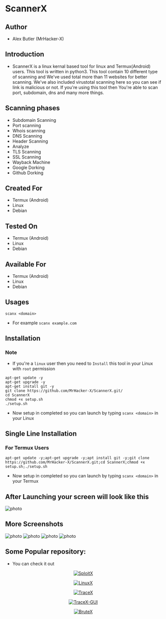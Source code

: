 # ScannerX
## Author
+ Alex Butler (MrHacker-X)

## Introduction
+ ScannerX is a linux kernal based tool for linux and Termux(Android) users. This tool is written in python3. This tool contain 10 different type of scanning and We've used total more than 11 websites for better scanning. We've also included virustotal scanning here so you can see if link is malicious or not. If you're using this tool then You're able to scan port, subdomain, dns and many more things.   

## Scanning phases
+ Subdomain Scanning                                                                                                       
+ Port scanning                                                                                                            
+ Whois scanning                                                                                                           
+ DNS Scanning                                                                                                             
+ Header Scanning                                                                                                          
+ Analyze                                                                                                                  
+ TLS Scanning                                                                                                             
+ SSL Scanning                                                                                                             
+ Wayback Machine                                                                                                          
+ Google Dorking                                                                                                           
+ Github Dorking

## Created For
+ Termux (Android)
+ Linux
+ Debian

## Tested On
+ Termux (Android)
+ Linux
+ Debian

## Available For
+ Termux (Android)
+ Linux
+ Debian

## Usages
`scanx <domain>`
+ For example
`scanx example.com `

## Installation

### Note
+ If you're a ```linux``` user then you need to ```Install``` this tool in your Linux with ``` root ``` permission

```
apt-get update -y
apt-get upgrade -y
apt-get install git -y
git clone https://github.com/MrHacker-X/ScannerX.git/
cd ScannerX
chmod +x setup.sh
./setup.sh
```

+ Now setup in completed so you can launch by typing `scanx <domain>` in your Linux

## Single Line Installation

### For Termux Users

```
apt-get update -y;apt-get upgrade -y;apt install git -y;git clone https://github.com/MrHacker-X/ScannerX.git;cd ScannerX;chmod +x setup.sh;./setup.sh
```
+ Now setup in completed so you can launch by typing `scanx <domain>` in your Termux

## After Launching your screen will look like this

![photo](https://raw.githubusercontent.com/MrHacker-X/ScannerX/main/img/Screenshot_2022-09-04_11_51_25.png)

## More Screenshots
![photo](https://raw.githubusercontent.com/MrHacker-X/ScannerX/main/img/Screenshot_2022-09-04_11_51_46.png)
![photo](https://raw.githubusercontent.com/MrHacker-X/ScannerX/main/img/Screenshot_2022-09-04_11_52_13.png)
![photo](https://raw.githubusercontent.com/MrHacker-X/ScannerX/main/img/Screenshot_2022-09-04_11_52_25.png)
![photo](https://raw.githubusercontent.com/MrHacker-X/ScannerX/main/img/Screenshot_2022-09-04_11_52_40.png)

## Some Popular repository:
+ You can check it out
<p align="center"><a href="https://github.com/MrHacker-X/SploitX.git/"><img title="SploitX" src="https://github-readme-stats.vercel.app/api/pin/?username=MrHacker-X&repo=SploitX&theme=radical"></a>
<p align="center"><a href="https://github.com/MrHacker-X/LinuxX.git/"><img title="LinuxX" src="https://github-readme-stats.vercel.app/api/pin/?username=MrHacker-X&repo=LinuxX&theme=radical"></a>
<p align="center"><a href="https://github.com/MrHacker-X/TraceX.git/"><img title="TraceX" src="https://github-readme-stats.vercel.app/api/pin/?username=MrHacker-X&repo=TraceX&theme=radical"></a>
<p align="center"><a href="https://github.com/MrHacker-X/TraceX-GUI.git/"><img title="TraceX-GUI" src="https://github-readme-stats.vercel.app/api/pin/?username=MrHacker-X&repo=TraceX-GUI&theme=radical"></a>
<p align="center"><a href="https://github.com/MrHacker-X/BruteX.git/"><img title="BruteX" src="https://github-readme-stats.vercel.app/api/pin/?username=MrHacker-X&repo=BruteX&theme=radical"></a>
